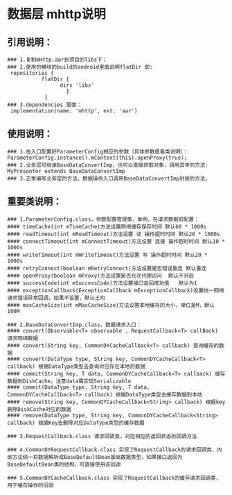 # 数据层 mhttp说明

## 引用说明：
    ### 1.复制mHttp.aar到项目的libs下；
    ### 2.使用的模块的build的android里面说明flatDir 即:
     repositories {
               flatDir {
                     dirs 'libs'
                       }
                }
    ### 3.dependencies 里面：
     implementation(name: 'mhttp', ext: 'aar')

## 使用说明：
    ### 1.在入口配置好ParameterConfig相应的参数（具体参数值看类说明）：
    ParameterConfig.instance().mContext(this).openProxy(true);
    ### 2.业务层可继承BaseDataConvertImp，也可以直接获取对象，调用其中的方法:
    MyPresenter extends BaseDataConvertImp
    ### 3.正常编写业务层的方法，数据操作入口调用BaseDataConvertImp封装的方法。

## 重要类说明：
    ### 1.ParameterConfig.class，参数配置管理类，单例，在请求数据前配置：
    #### timeCache(int mTimeCache)方法设置网络缓存保存时间 默认60 * 1000s
    #### readTimeout(int mReadTimeout)方法设置 读 操作超时时间 默认20 * 1000s
    #### connectTimeout(int mConnectTimeout)方法设置 连接 操作超时时间 默认10 * 1000s
    #### writeTimeout(int mWriteTimeout)方法设置 写 操作超时时间 默认20 * 1000s
    #### retryConnect(boolean mRetryConnect)方法设置是否错误重连 默认重连
    #### openProxy(boolean mProxy)方法设置是否允许代理访问  默认不开启
    #### successCode(int mSuccessCode)方法设置接口返回成功值   默认为1
    #### exceptionCallback(ExceptionCallback mExceptionCallback)设置统一网络请求错误异常回调，如果不设置，默认土司
    #### maxCacheSize(int mMaxCacheSize)方法设置本地缓存的大小，单位是M，默认100M

    ### 2.BaseDataConvertImp.class，数据请求入口：
    #### convert(Observable<T> observable , RequestCallback<T> callBack) 请求网络数据
    #### convert(String key, CommonDYCacheCallback<T> callback) 查询缓存的数据
    #### convert(DataType type, String key, CommonDYCacheCallback<T> callback) 根据DataType类型去查询对应存在本地的数据
    #### commit(String key, T data, CommonDYCacheCallback<T> callback) 缓存数据到DiskCache，注意data需实现Serializable
    #### commit(DataType type, String key, T data, CommonDYCacheCallback<T> callback) 根据DataType类型去缓存数据到本地
    #### remove(String key, CommonDYCacheCallback<String> callback) 根据key删除DiskCache对应的数据
    #### remove(DataType type, String key, CommonDYCacheCallback<String> callback) 根据Key去删除对应DataType类型的缓存数据

    ### 3.RequestCallback.class 请求回调类，对应相应的返回状态的回调方法

    ### 4.CommonDYRequestCallback.class 实现了RequestCallback的请求回调类，内部方法统一将数据解析成BaseDefaultBean基础数据类型，如果接口返回为BaseDefaultBean类的结构，可直接使用该回调

    ### 5.CommonDYCacheCallback.class 实现了RequestCallback的缓存请求回调类，用于缓存操作的回调


